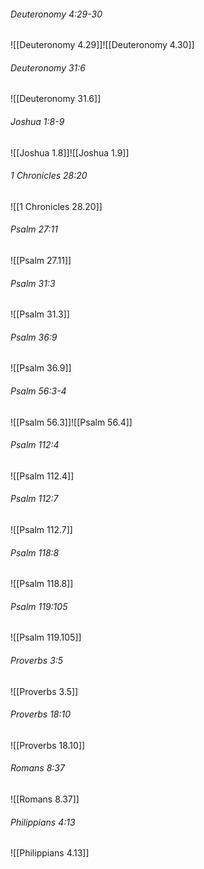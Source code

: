 ###### Deuteronomy 4:29-30

![[Deuteronomy 4.29]]![[Deuteronomy 4.30]]

###### Deuteronomy 31:6

![[Deuteronomy 31.6]]

###### Joshua 1:8-9

![[Joshua 1.8]]![[Joshua 1.9]]

###### 1 Chronicles 28:20

![[1 Chronicles 28.20]]

###### Psalm 27:11

![[Psalm 27.11]]

###### Psalm 31:3

![[Psalm 31.3]]

###### Psalm 36:9

![[Psalm 36.9]]

###### Psalm 56:3-4

![[Psalm 56.3]]![[Psalm 56.4]]

###### Psalm 112:4

![[Psalm 112.4]]

###### Psalm 112:7

![[Psalm 112.7]]

###### Psalm 118:8

![[Psalm 118.8]]

###### Psalm 119:105

![[Psalm 119.105]]

###### Proverbs 3:5

![[Proverbs 3.5]]

###### Proverbs 18:10

![[Proverbs 18.10]]

###### Romans 8:37

![[Romans 8.37]]

###### Philippians 4:13

![[Philippians 4.13]]